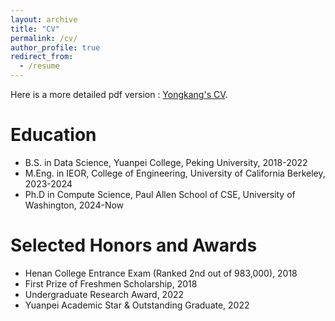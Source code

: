```yaml
---
layout: archive
title: "CV"
permalink: /cv/
author_profile: true
redirect_from:
  - /resume
---
```


Here is a more detailed pdf version : [Yongkang's CV](../assets/YongkangCV.pdf).

Education
======

- B.S. in Data Science, Yuanpei College, Peking University, 2018-2022
- M.Eng. in IEOR, College of Engineering, University of California Berkeley, 2023-2024
- Ph.D in Compute Science, Paul Allen School of CSE, University of Washington, 2024-Now


Selected Honors and Awards
======
* Henan College Entrance Exam (Ranked 2nd out of 983,000), 2018
* First Prize of Freshmen Scholarship, 2018
* Undergraduate Research Award, 2022
* Yuanpei Academic Star & Outstanding Graduate, 2022 



<br> 
<br> 

